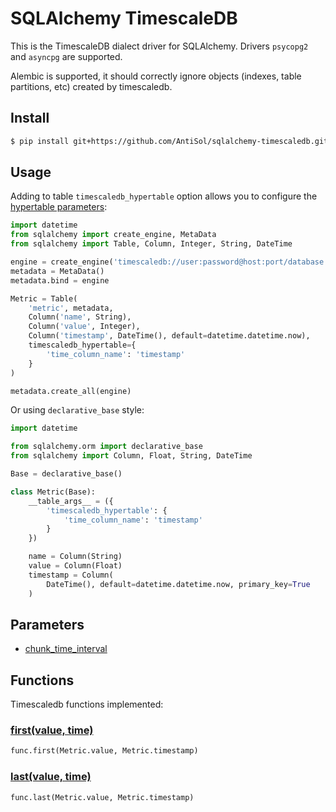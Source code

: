 # SQLAlchemy TimescaleDB

This is the TimescaleDB dialect driver for SQLAlchemy. Drivers `psycopg2` and `asyncpg` are supported.

Alembic is supported, it should correctly ignore objects (indexes, table partitions, etc) created by timescaledb.

## Install

```bash
$ pip install git+https://github.com/AntiSol/sqlalchemy-timescaledb.git
```

## Usage

Adding to table `timescaledb_hypertable` option allows you to configure the [hypertable parameters][5]:

```Python
import datetime
from sqlalchemy import create_engine, MetaData
from sqlalchemy import Table, Column, Integer, String, DateTime

engine = create_engine('timescaledb://user:password@host:port/database')
metadata = MetaData()
metadata.bind = engine

Metric = Table(
    'metric', metadata,
    Column('name', String),
    Column('value', Integer),
    Column('timestamp', DateTime(), default=datetime.datetime.now),
    timescaledb_hypertable={
        'time_column_name': 'timestamp'
    }
)

metadata.create_all(engine)
```

Or using `declarative_base` style:

```Python
import datetime

from sqlalchemy.orm import declarative_base
from sqlalchemy import Column, Float, String, DateTime

Base = declarative_base()

class Metric(Base):
    __table_args__ = ({
        'timescaledb_hypertable': {
            'time_column_name': 'timestamp'
        }
    })

    name = Column(String)
    value = Column(Float)
    timestamp = Column(
        DateTime(), default=datetime.datetime.now, primary_key=True
    )
```

## Parameters

* [chunk_time_interval][6]

## Functions

Timescaledb functions implemented:

### [first(value, time)][7]

```Python
func.first(Metric.value, Metric.timestamp)
```

### [last(value, time)][8]

```Python
func.last(Metric.value, Metric.timestamp)
```


[5]: https://docs.timescale.com/api/latest/hypertable/create_hypertable/#optional-arguments
[6]: https://docs.timescale.com/api/latest/hypertable/set_chunk_time_interval/
[7]: https://docs.timescale.com/api/latest/hyperfunctions/first/
[8]: https://docs.timescale.com/api/latest/hyperfunctions/last/
